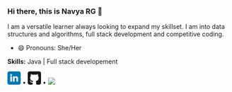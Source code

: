 ### Hi there, this is Navya RG 👋

I am a versatile learner always looking to expand my skillset. I am into data structures and algorithms, full stack development and competitive coding.

- 😄 Pronouns: She/Her

**Skills:** Java | Full stack developement

<a href = https://www.linkedin.com/in/navya-rg/><img src=https://raw.githubusercontent.com/edent/SuperTinyIcons/master/images/svg/linkedin.svg height='30' weight='30'></a> • 
<a href = https://github.com/navya-rg><img src=https://raw.githubusercontent.com/edent/SuperTinyIcons/master/images/svg/github.svg height='30' weight='30'></a> • 
<a href = https://auth.geeksforgeeks.org/user/navya_rg/practice/><img src=https://media.geeksforgeeks.org/wp-content/uploads/20200716222246/Path-219.png height='30' weight='30'></a> 
